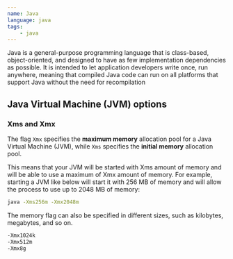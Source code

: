 ```yaml
---
name: Java
language: java
tags:
    - java
---
```


Java is a general-purpose programming language that is class-based, object-oriented, and designed to have as few implementation dependencies as possible. It is intended to let application developers write once, run anywhere, meaning that compiled Java code can run on all platforms that support Java without the need for recompilation
<!--more-->

## Java Virtual Machine (JVM) options

### Xms and Xmx

The flag `Xmx` specifies the **maximum memory** allocation pool for a Java Virtual Machine (JVM), while `Xms` specifies the **initial memory** allocation pool.

This means that your JVM will be started with Xms amount of memory and will be able to use a maximum of Xmx amount of memory. For example, starting a JVM like below will start it with 256 MB of memory and will allow the process to use up to 2048 MB of memory:

``` cmd
java -Xms256m -Xmx2048m
```
The memory flag can also be specified in different sizes, such as kilobytes, megabytes, and so on.
``` cmd
-Xmx1024k
-Xmx512m
-Xmx8g
```
